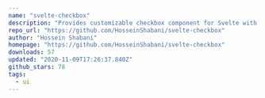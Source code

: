 ```yaml
---
name: "svelte-checkbox"
description: "Provides customizable checkbox component for Svelte with animation."
repo_url: "https://github.com/HosseinShabani/svelte-checkbox"
author: "Hossein Shabani"
homepage: "https://github.com/HosseinShabani/svelte-checkbox"
downloads: 57
updated: "2020-11-09T17:26:37.840Z"
github_stars: 78
tags: 
  - ui
---
```

